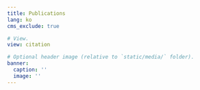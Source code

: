 ```yaml
---
title: Publications
lang: ko
cms_exclude: true

# View.
view: citation

# Optional header image (relative to `static/media/` folder).
banner:
  caption: ''
  image: ''
---
```

